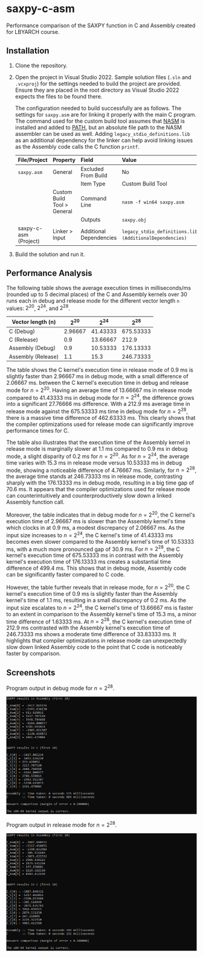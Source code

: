 # saxpy-c-asm

Performance comparison of the SAXPY function in C and Assembly created for LBYARCH course.

## Installation

1. Clone the repository.
2. Open the project in Visual Studio 2022. Sample solution files (`.sln` and `.vcxproj`) for the settings needed to build the project are provided. Ensure they are placed in the root directory as Visual Studio 2022 expects the files to be found there.

    The configuration needed to build successfully are as follows. The settings for `saxpy.asm` are for linking it properly with the main C program. The command used for the custom build tool assumes that [NASM](https://nasm.us/) is installed and added to [PATH](https://en.wikipedia.org/wiki/PATH_(variable)), but an absolute file path to the NASM assembler can be used as well. Adding `legacy_stdio_definitions.lib` as an additional dependency for the linker can help avoid linking issues as the Assembly code calls the C function `printf`.

    | File/Project          | Property                    | Field                   | Value                                                    |
    | --------------------- | --------------------------- | ----------------------- | -------------------------------------------------------- |
    | `saxpy.asm`           | General                     | Excluded From Build     | No                                                       |
    |                       |                             | Item Type               | Custom Build Tool                                        |
    |                       | Custom Build Tool > General | Command Line            | `nasm -f win64 saxpy.asm`                                |
    |                       |                             | Outputs                 | `saxpy.obj`                                              |
    | saxpy-c-asm (Project) | Linker > Input              | Additional Dependencies | `legacy_stdio_definitions.lib;%(AdditionalDependencies)` |

3. Build the solution and run it.

## Performance Analysis

The following table shows the average execution times in milliseconds/ms (rounded up to 5 decimal places) of the C and Assembly kernels over 30 runs each in debug and release mode for the different vector length `n` values: $2^{20}$, $2^{24}$, and $2^{28}$.

| Vector length (n)  | $2^{20}$ | $2^{24}$ | $2^{28}$  |
| ------------------ | -------- | -------- | --------- |
| C (Debug)          | 2.96667  | 41.43333 | 675.53333 |
| C (Release)        | 0.9      | 13.66667 | 212.9     |
| Assembly (Debug)   | 0.9      | 10.53333 | 176.13333 |
| Assembly (Release) | 1.1      | 15.3     | 246.73333 |

The table shows the C kernel's execution time in release mode of 0.9 ms is slightly faster than 2.96667 ms in debug mode, with a small difference of 2.06667 ms. between the C kernel's execution time in debug and release mode for $n = 2^{20}$. Having an average time of 13.66667 ms in release mode compared to 41.43333 ms in debug mode for $n = 2^{24}$, the difference grows into a significant 27.76666 ms difference. With a 212.9 ms average time in release mode against the 675.53333 ms time in debug mode for $n = 2^{28}$, there is a massive time difference of 462.63333 ms. This clearly shows that the compiler optimizations used for release mode can significantly improve performance times for C.

The table also illustrates that the execution time of the Assembly kernel in release mode is marginally slower at 1.1 ms compared to 0.9 ms in debug mode, a slight disparity of 0.2 ms for $n = 2^{20}$. As for $n = 2^{24}$, the average time varies with 15.3 ms in release mode versus 10.53333 ms in debug mode, showing a noticeable difference of 4.76667 ms. Similarly, for $n = 2^{28}$, the average time stands at 246.73333 ms in release mode, contrasting sharply with the 176.13333 ms in debug mode, resulting in a big time gap of 70.6 ms. It appears that the compiler optimizations used for release mode can counterintuitively and counterproductively slow down a linked Assembly function call.

Moreover, the table indicates that in debug mode for $n = 2^{20}$, the C kernel's execution time of 2.96667 ms is slower than the Assembly kernel's time which clocks in at 0.9 ms, a modest discrepancy of 2.06667 ms. As the input size increases to $n = 2^{24}$, the C kernel's time of 41.43333 ms becomes even slower compared to the Assembly kernel's time of 10.53333 ms, with a much more pronounced gap of 30.9 ms. For $n = 2^{28}$, the C kernel's execution time of 675.53333 ms in contrast with the Assembly kernel's execution time of 176.13333 ms creates a substantial time difference of 499.4 ms. This shows that in debug mode, Assembly code can be significantly faster compared to C code.

However, the table further reveals that in release mode, for $n = 2^{20}$, the C kernel's execution time of 0.9 ms is slightly faster than the Assembly kernel's time of 1.1 ms, resulting in a small discrepancy of 0.2 ms. As the input size escalates to $n = 2^{24}$, the C kernel's time of 13.66667 ms is faster to an extent in comparison to the Assembly kernel's time of 15.3 ms, a minor time difference of 1.63333 ms. At $n = 2^{28}$, the C kernel's execution time of 212.9 ms contrasted with the Assembly kernel's execution time of 246.73333 ms shows a moderate time difference of 33.83333 ms. It highlights that compiler optimizations in release mode can unexpectedly slow down linked Assembly code to the point that C code is noticeably faster by comparison.

## Screenshots

Program output in debug mode for $n = 2^{28}$.

![Program output for n = 2^28, debug mode](./docs/output_debug_2_28.png)

Program output in release mode for $n = 2^{28}$.

![Program output for n = 2^28, release mode](./docs/output_release_2_28.png)
